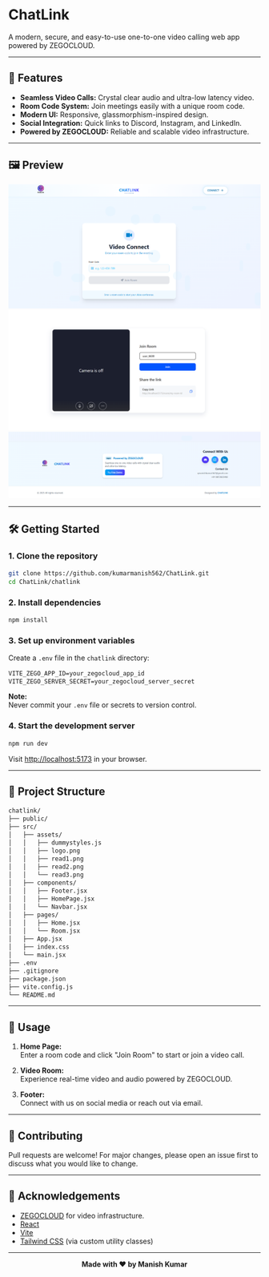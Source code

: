 # ChatLink

A modern, secure, and easy-to-use one-to-one video calling web app powered by ZEGOCLOUD.

---

## 🚀 Features

- **Seamless Video Calls:** Crystal clear audio and ultra-low latency video.
- **Room Code System:** Join meetings easily with a unique room code.
- **Modern UI:** Responsive, glassmorphism-inspired design.
- **Social Integration:** Quick links to Discord, Instagram, and LinkedIn.
- **Powered by ZEGOCLOUD:** Reliable and scalable video infrastructure.

---

## 🖼️ Preview

<div align="center">
  <img src="./chatlink/src/assets/read1.png" alt="ChatLink Home" width="600"/>
  <br/>
  <img src="./chatlink/src/assets/read2.png" alt="ChatLink Join Room" width="600"/>
  <br/>
  <img src="./chatlink/src/assets/read3.png" alt="ChatLink Footer" width="600"/>
</div>

---

## 🛠️ Getting Started

### 1. Clone the repository

```bash
git clone https://github.com/kumarmanish562/ChatLink.git
cd ChatLink/chatlink
```

### 2. Install dependencies

```bash
npm install
```

### 3. Set up environment variables

Create a `.env` file in the `chatlink` directory:

```env
VITE_ZEGO_APP_ID=your_zegocloud_app_id
VITE_ZEGO_SERVER_SECRET=your_zegocloud_server_secret
```

**Note:**  
Never commit your `.env` file or secrets to version control.

### 4. Start the development server

```bash
npm run dev
```

Visit [http://localhost:5173](http://localhost:5173) in your browser.

---

## 📁 Project Structure

```
chatlink/
├── public/
├── src/
│   ├── assets/
│   │   ├── dummystyles.js
│   │   ├── logo.png
│   │   ├── read1.png
│   │   ├── read2.png
│   │   └── read3.png
│   ├── components/
│   │   ├── Footer.jsx
│   │   ├── HomePage.jsx
│   │   └── Navbar.jsx
│   ├── pages/
│   │   ├── Home.jsx
│   │   └── Room.jsx
│   ├── App.jsx
│   ├── index.css
│   └── main.jsx
├── .env
├── .gitignore
├── package.json
├── vite.config.js
└── README.md
```

---

## 📝 Usage

1. **Home Page:**  
   Enter a room code and click "Join Room" to start or join a video call.

2. **Video Room:**  
   Experience real-time video and audio powered by ZEGOCLOUD.

3. **Footer:**  
   Connect with us on social media or reach out via email.

---

## 🤝 Contributing

Pull requests are welcome! For major changes, please open an issue first to discuss what you would like to change.

---




## 🙏 Acknowledgements

- [ZEGOCLOUD](https://www.zegocloud.com/) for video infrastructure.
- [React](https://react.dev/)
- [Vite](https://vitejs.dev/)
- [Tailwind CSS](https://tailwindcss.com/) (via custom utility classes)

---


<div align="center">
  <b>Made with ❤️ by Manish Kumar</b>
</div>